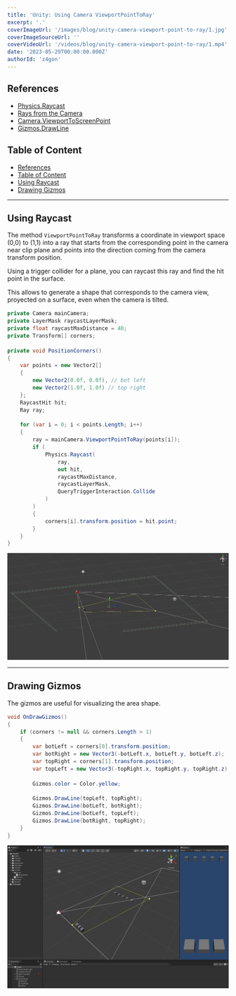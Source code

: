 ```yaml
---
title: 'Unity: Using Camera ViewportPointToRay'
excerpt: '.'
coverImageUrl: '/images/blog/unity-camera-viewport-point-to-ray/1.jpg'
coverImageSourceUrl: ''
coverVideoUrl: '/videos/blog/unity-camera-viewport-point-to-ray/1.mp4'
date: '2023-05-29T00:00:00.000Z'
authorId: 'z4gon'
---
```


## References

- [Physics.Raycast](https://docs.unity3d.com/ScriptReference/Physics.Raycast.html)
- [Rays from the Camera](https://docs.unity3d.com/Manual/CameraRays.html)
- [Camera.ViewportToScreenPoint](https://docs.unity3d.com/ScriptReference/Camera.ViewportToScreenPoint.html)
- [Gizmos.DrawLine](https://docs.unity3d.com/ScriptReference/Gizmos.DrawLine.html)

## Table of Content

- [References](#references)
- [Table of Content](#table-of-content)
- [Using Raycast](#using-raycast)
- [Drawing Gizmos](#drawing-gizmos)

---

## Using Raycast

The method `ViewportPointToRay` transforms a coordinate in viewport space (0,0) to (1,1) into a ray that starts from the corresponding point in the camera near clip plane and points into the direction coming from the camera transform position.

Using a trigger collider for a plane, you can raycast this ray and find the hit point in the surface.

This allows to generate a shape that corresponds to the camera view, proyected on a surface, even when the camera is tilted.

```csharp
private Camera mainCamera;
private LayerMask raycastLayerMask;
private float raycastMaxDistance = 40;
private Transform[] corners;

private void PositionCorners()
{
    var points = new Vector2[]
    {
        new Vector2(0.0f, 0.0f), // bot left
        new Vector2(1.0f, 1.0f) // top right
    };
    RaycastHit hit;
    Ray ray;

    for (var i = 0; i < points.Length; i++)
    {
        ray = mainCamera.ViewportPointToRay(points[i]);
        if (
            Physics.Raycast(
                ray,
                out hit,
                raycastMaxDistance,
                raycastLayerMask,
                QueryTriggerInteraction.Collide
            )
        )
        {
            corners[i].transform.position = hit.point;
        }
    }
}
```

![Picture](/images/blog/unity-camera-viewport-point-to-ray/3.jpg)

---

## Drawing Gizmos

The gizmos are useful for visualizing the area shape.

```cs
void OnDrawGizmos()
{
    if (corners != null && corners.Length > 1)
    {
        var botLeft = corners[0].transform.position;
        var botRight = new Vector3(-botLeft.x, botLeft.y, botLeft.z);
        var topRight = corners[1].transform.position;
        var topLeft = new Vector3(-topRight.x, topRight.y, topRight.z);

        Gizmos.color = Color.yellow;

        Gizmos.DrawLine(topLeft, topRight);
        Gizmos.DrawLine(botLeft, botRight);
        Gizmos.DrawLine(botLeft, topLeft);
        Gizmos.DrawLine(botRight, topRight);
    }
}
```

![Picture](/images/blog/unity-camera-viewport-point-to-ray/1.jpg)
